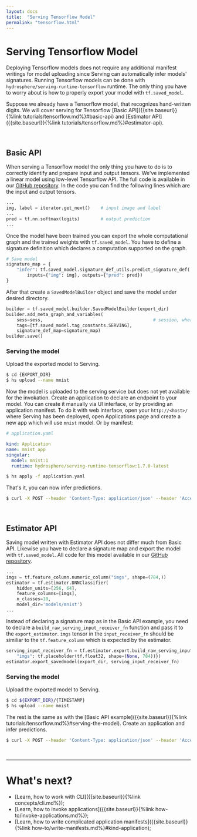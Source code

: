 ```yaml
---
layout: docs
title:  "Serving Tensorflow Model"
permalink: "tensorflow.html"
---
```


# Serving Tensorflow Model

Deploying Tensorflow models does not require any additional manifest writings for model uploading since Serving can automatically infer models' signatures. Running Tensorflow models can be done with `hydrosphere/serving-runtime-tensorflow` runtime. The only thing you have to worry about is how to properly export your model with `tf.saved_model`.

Suppose we already have a Tensorflow model, that recognizes hand-written digits. We will cover serving for Tensorflow [Basic API]({{site.baseurl}}{%link tutorials/tensorflow.md%}#basic-api) and [Estimator API]({{site.baseurl}}{%link tutorials/tensorflow.md%}#estimator-api). 

<br>

## Basic API

When serving a Tensorflow model the only thing you have to do is to correctly identify and prepare input and output tensors. We've implemented a linear model using low-level Tensorflow API. The full code is available in our [GitHub repository](https://github.com/Hydrospheredata/hydro-serving-example/blob/master/models/mnist/basic-api.py). In the code you can find the following lines which are the input and output tensors. 

```python
...
img, label = iterator.get_next()    # input image and label
...
pred = tf.nn.softmax(logits)        # output prediction
...
```

Once the model have been trained you can export the whole computational graph and the trained weights with `tf.saved_model`. You have to define a signature definition which declares a computation supported on the graph.  

```python
# Save model
signature_map = {
    "infer": tf.saved_model.signature_def_utils.predict_signature_def(
        inputs={"img": img}, outputs={"pred": pred})
}
```

After that create a `SavedModelBuilder` object and save the model under desired directory.

```python
builder = tf.saved_model.builder.SavedModelBuilder(export_dir)
builder.add_meta_graph_and_variables(
    sess=sess,                                          # session, where the graph was initialized
    tags=[tf.saved_model.tag_constants.SERVING], 
    signature_def_map=signature_map)
builder.save()
```

### Serving the model

Upload the exported model to Serving. 

```sh
$ cd {EXPORT_DIR}
$ hs upload --name mnist
```

Now the model is uploaded to the serving service but does not yet available for the invokation. Create an application to declare an endpoint to your model. You can create it manually via UI interface, or by providing an application manifest. To do it with web interface, open your `http://<host>/` where Serving has been deployed, open Applications page and create a new app which will use `mnist` model. Or by manifest:

```yaml
# application.yaml 

kind: Application
name: mnist_app
singular:
  model: mnist:1
  runtime: hydrosphere/serving-runtime-tensorflow:1.7.0-latest
```

```sh
$ hs apply -f application.yaml
```

That's it, you can now infer predictions. 

```sh 
$ curl -X POST --header 'Content-Type: application/json' --header 'Accept: application/json' -d '{ "imgs": [ [ [ 1, 1, 1, ... 1, 1, 1 ] ] ] }' 'https://<host>/gateway/applications/mnist_app/infer'
```

<br>

## Estimator API

Saving model written with Estimator API does not differ much from Basic API. Likewise you have to declare a signature map and export the model with `tf.saved_model`. All code for this model available in our [GitHub repository](https://github.com/Hydrospheredata/hydro-serving-example/blob/master/models/mnist/estimator-api.py).

```python
...
imgs = tf.feature_column.numeric_column("imgs", shape=(784,))
estimator = tf.estimator.DNNClassifier(
    hidden_units=[256, 64],
    feature_columns=[imgs],
    n_classes=10,
    model_dir='models/mnist')
...
```

Instead of declaring a signature map as in the Basic API example, you need to declare a `build_raw_serving_input_receiver_fn` function and pass it to the `export_estimator`. `imgs` tensor in the `input_receiver_fn` should be similiar to the `tf.feature_column` which is expected by the estimator. 

```python
serving_input_receiver_fn = tf.estimator.export.build_raw_serving_input_receiver_fn({
    "imgs": tf.placeholder(tf.float32, shape=(None, 784))})
estimator.export_savedmodel(export_dir, serving_input_receiver_fn)
```

### Serving the model

Upload the exported model to Serving. 

```sh 
$ cd ${EXPORT_DIR}/{TIMESTAMP}
$ hs upload --name mnist
```

The rest is the same as with the [Basic API example]({{site.baseurl}}{%link tutorials/tensorflow.md%}#serving-the-model). Create an application and infer predictions. 

```sh 
$ curl -X POST --header 'Content-Type: application/json' --header 'Accept: application/json' -d '{ "imgs": [ [ [ 1, 1, 1, ... 1, 1, 1 ] ] ] }' 'https://<host>/gateway/applications/mnist_app/predict'
```

<br>
<hr> 

# What's next?

- [Learn, how to work with CLI]({{site.baseurl}}{%link concepts/cli.md%});
- [Learn, how to invoke applications]({{site.baseurl}}{%link how-to/invoke-applications.md%});
- [Learn, how to write complicated application manifests]({{site.baseurl}}{%link how-to/write-manifests.md%}#kind-application);
